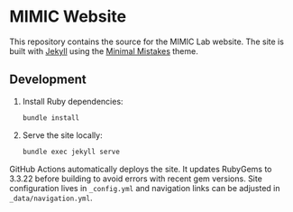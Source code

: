 # MIMIC Website

This repository contains the source for the MIMIC Lab website. The site is built with [Jekyll](https://jekyllrb.com/) using the [Minimal Mistakes](https://github.com/mmistakes/minimal-mistakes) theme.

## Development

1. Install Ruby dependencies:
   ```bash
   bundle install
   ```
2. Serve the site locally:
   ```bash
   bundle exec jekyll serve
   ```



GitHub Actions automatically deploys the site. It updates RubyGems to 3.3.22 before building to avoid errors with recent gem versions.
Site configuration lives in `_config.yml` and navigation links can be adjusted in `_data/navigation.yml`.
